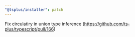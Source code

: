 ```yaml
---
"@tsplus/installer": patch
---
```


Fix circulatiry in union type inference (https://github.com/ts-plus/typescript/pull/166)
